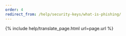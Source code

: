 ```yaml
---
order: 4
redirect_from: /help/security-keys/what-is-phishing/
---
```


{% include help/translate_page.html url=page.url %}

